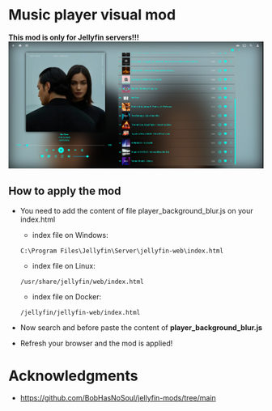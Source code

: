 # Music player visual mod
**This mod is only for Jellyfin servers!!!**
![Alt text](images/Screenshot_of_mod.png "Home Screen")

## How to apply the mod
- You need to add the content of file player_background_blur.js on your index.html
  - index file on Windows:
  ```
  C:\Program Files\Jellyfin\Server\jellyfin-web\index.html
  ```
  - index file on Linux:
  ```
  /usr/share/jellyfin/web/index.html
  ```
  - index file on Docker:
  ```
  /jellyfin/jellyfin-web/index.html
  ```

- Now search </body></html> and before paste the content of **player_background_blur.js**

- Refresh your browser and the mod is applied!

# Acknowledgments
- https://github.com/BobHasNoSoul/jellyfin-mods/tree/main
